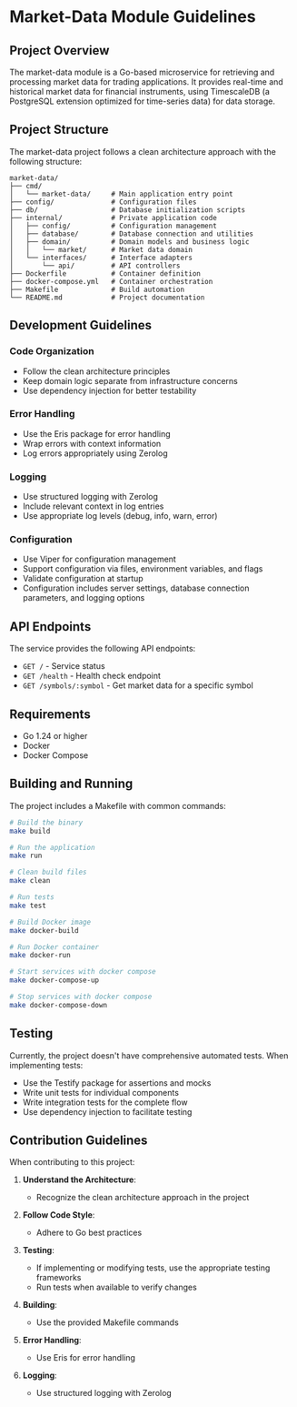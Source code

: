 # Market-Data Module Guidelines

## Project Overview
The market-data module is a Go-based microservice for retrieving and processing market data for trading applications. It provides real-time and historical market data for financial instruments, using TimescaleDB (a PostgreSQL extension optimized for time-series data) for data storage.

## Project Structure
The market-data project follows a clean architecture approach with the following structure:

```
market-data/
├── cmd/
│   └── market-data/     # Main application entry point
├── config/              # Configuration files
├── db/                  # Database initialization scripts
├── internal/            # Private application code
│   ├── config/          # Configuration management
│   ├── database/        # Database connection and utilities
│   ├── domain/          # Domain models and business logic
│   │   └── market/      # Market data domain
│   └── interfaces/      # Interface adapters
│       └── api/         # API controllers
├── Dockerfile           # Container definition
├── docker-compose.yml   # Container orchestration
├── Makefile             # Build automation
└── README.md            # Project documentation
```

## Development Guidelines

### Code Organization
- Follow the clean architecture principles
- Keep domain logic separate from infrastructure concerns
- Use dependency injection for better testability

### Error Handling
- Use the Eris package for error handling
- Wrap errors with context information
- Log errors appropriately using Zerolog

### Logging
- Use structured logging with Zerolog
- Include relevant context in log entries
- Use appropriate log levels (debug, info, warn, error)

### Configuration
- Use Viper for configuration management
- Support configuration via files, environment variables, and flags
- Validate configuration at startup
- Configuration includes server settings, database connection parameters, and logging options

## API Endpoints
The service provides the following API endpoints:

- `GET /` - Service status
- `GET /health` - Health check endpoint
- `GET /symbols/:symbol` - Get market data for a specific symbol

## Requirements
- Go 1.24 or higher
- Docker
- Docker Compose

## Building and Running
The project includes a Makefile with common commands:

```bash
# Build the binary
make build

# Run the application
make run

# Clean build files
make clean

# Run tests
make test

# Build Docker image
make docker-build

# Run Docker container
make docker-run

# Start services with docker compose
make docker-compose-up

# Stop services with docker compose
make docker-compose-down
```

## Testing
Currently, the project doesn't have comprehensive automated tests. When implementing tests:
- Use the Testify package for assertions and mocks
- Write unit tests for individual components
- Write integration tests for the complete flow
- Use dependency injection to facilitate testing

## Contribution Guidelines
When contributing to this project:

1. **Understand the Architecture**:
   - Recognize the clean architecture approach in the project

2. **Follow Code Style**:
   - Adhere to Go best practices

3. **Testing**:
   - If implementing or modifying tests, use the appropriate testing frameworks
   - Run tests when available to verify changes

4. **Building**:
   - Use the provided Makefile commands

5. **Error Handling**:
   - Use Eris for error handling

6. **Logging**:
   - Use structured logging with Zerolog